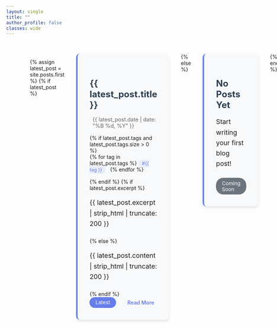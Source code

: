 ```yaml
---
layout: single
title: ""
author_profile: false
classes: wide
---
```


<style>
  .page__content {
    max-width: none !important;
    width: 100% !important;
    margin: 0 !important;
    padding: 0 !important;
  }
  
  .page__inner-wrap {
    max-width: none !important;
    width: 100% !important;
    margin: 0 !important;
    padding: 0 !important;
  }
  
  #main {
    max-width: none !important;
    width: 100% !important;
    margin: 0 !important;
  }
  
  .archive {
    max-width: none !important;
    width: 100% !important;
  }
</style>

<div style="max-width: 1400px; margin: 0 auto; padding: 2rem;">
  <div style="display: flex; gap: 2rem; align-items: flex-start;">
    
    <!-- Explore by Topic - Left Sidebar -->
    <div style="width: 250px; flex-shrink: 0;">
      <h3 style="color: #2c3e50; margin-bottom: 1rem; font-size: 1.2rem;">🏷️ Explore by Topic</h3>
      
      {% assign all_tags = site.posts | map: 'tags' | flatten | uniq | sort %}
      <ul style="list-style: none; padding: 0; margin: 0;">
        {% for tag in all_tags %}
          <li style="margin-bottom: 0.5rem;">
            <a href="#" onclick="filterByTag('{{ tag }}')" style="color: #667eea; text-decoration: none; font-weight: 500; display: flex; align-items: center; padding: 0.3rem 0; border-bottom: 1px solid #eee; transition: color 0.2s ease;">
              <span style="margin-right: 0.5rem;">#</span>{{ tag }}
            </a>
          </li>
        {% endfor %}
      </ul>
      
      <div style="margin-top: 1.5rem;">
        <a href="#" onclick="showAllPosts()" style="color: #6c757d; text-decoration: none; font-weight: 500; font-size: 0.9rem;">→ View All Posts</a>
      </div>
    </div>
    
    <!-- Latest Post - Main Content -->
    <div style="flex: 1; min-width: 0;">
      <h2>📝 Latest Post</h2>

{% assign latest_post = site.posts.first %}
{% if latest_post %}
<div class="latest-post" style="background: #f8f9fa; padding: 2rem; border-radius: 10px; box-shadow: 0 4px 6px rgba(0,0,0,0.1); margin-bottom: 1rem; border-left: 4px solid #667eea;">
  <h3 style="color: #2c3e50; margin-bottom: 1rem; font-size: 1.5rem;"><a href="{{ latest_post.url }}" style="text-decoration: none; color: inherit;">{{ latest_post.title }}</a></h3>
  <p style="color: #666; margin-bottom: 1rem; font-size: 0.9rem; display: flex; align-items: center;"><i class="fas fa-calendar-alt" style="margin-right: 0.5rem;"></i>{{ latest_post.date | date: "%B %d, %Y" }}</p>
  {% if latest_post.tags and latest_post.tags.size > 0 %}
    <div style="margin-bottom: 1rem;">
      {% for tag in latest_post.tags %}
        <span style="background: rgba(102, 126, 234, 0.1); color: #667eea; padding: 0.2rem 0.6rem; border-radius: 12px; font-size: 0.8rem; margin-right: 0.5rem;">#{{ tag }}</span>
      {% endfor %}
    </div>
  {% endif %}
  {% if latest_post.excerpt %}
    <p style="line-height: 1.6; margin-bottom: 1.5rem; font-size: 1.1rem;">{{ latest_post.excerpt | strip_html | truncate: 200 }}</p>
  {% else %}
    <p style="line-height: 1.6; margin-bottom: 1.5rem; font-size: 1.1rem;">{{ latest_post.content | strip_html | truncate: 200 }}</p>
  {% endif %}
  <div style="display: flex; align-items: center; justify-content: space-between; flex-wrap: wrap;">
    <span style="background: #667eea; color: white; padding: 0.4rem 1rem; border-radius: 20px; font-size: 0.85rem;">Latest</span>
    <a href="{{ latest_post.url }}" style="color: #667eea; text-decoration: none; font-weight: 600; display: flex; align-items: center;">Read More <i class="fas fa-arrow-right" style="margin-left: 0.5rem;"></i></a>
  </div>
</div>
{% else %}
<div class="latest-post" style="background: #f8f9fa; padding: 2rem; border-radius: 10px; box-shadow: 0 4px 6px rgba(0,0,0,0.1); margin-bottom: 1rem; border-left: 4px solid #667eea;">
  <h3 style="color: #2c3e50; margin-bottom: 1rem; font-size: 1.5rem;">No Posts Yet</h3>
  <p style="line-height: 1.6; margin-bottom: 1.5rem; font-size: 1.1rem;">Start writing your first blog post!</p>
  <div style="display: flex; align-items: center; justify-content: space-between; flex-wrap: wrap;">
    <span style="background: #6c757d; color: white; padding: 0.4rem 1rem; border-radius: 20px; font-size: 0.85rem;">Coming Soon</span>
  </div>
</div>
{% endif %}
    </div>
  </div>
</div>

<script>
function filterByTag(tag) {
  // This will redirect to a tag-filtered posts page
  window.location.href = '/posts/?tag=' + encodeURIComponent(tag);
}

function showAllPosts() {
  window.location.href = '/posts/';
}
</script>